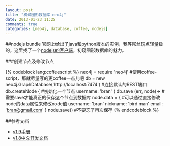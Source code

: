 ```yaml
---
layout: post
title: "初试图形数据库 neo4j"
date: 2013-01-23 11:25
comments: true
categories: [neo4j, database, coffee, nodejs]
---
```


##nodejs bundle
官网上给出了java和python版本的实例，我等屌丝玩点轻量级的，这里找了一个[nodejs的客户端](https://github.com/thingdom/node-neo4j)，初窥图形数据库的魅力。

###创建节点及修改节点

{% codeblock lang:coffeescript %}
neo4j = require 'neo4j'     #使用coffee-script，那就尽量写的更coffee一点儿吧
db = new neo4j.GraphDatabase('http://localhost:7474') #连接默认的REST端口
db.createNode {             #初始化一个节点
    username: 'bran'
}
db.save (err, node)->       #需要save才能真正的保存这个节点到数据库
    node.data = {           #可以通过直接修改node的data属性来修改node值
        username: 'bran'
        nickname: 'bird man'
        email: 'bran@gmail.com'
    }
    node.save()             #不要忘了再次保存
{% endcodeblock %}

##参考文档
* [v1.9手册](http://docs.neo4j.org/chunked/milestone/)
* [v1.8中文开发文档](http://docs.neo4j.org.cn/)